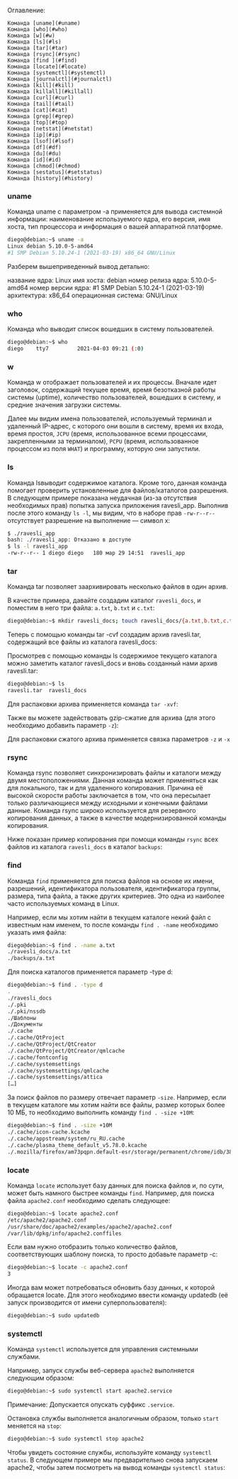 
Оглавление:

    Команда [uname](#uname)
    Команда [who](#who)
    Команда [w](#w)
    Команда [ls](#ls)
    Команда [tar](#tar)
    Команда [rsync](#rsync)
    Команда [find ](#find)
    Команда [locate](#locate)
    Команда [systemctl](#systemctl)
    Команда [journalctl](#journalctl)
    Команда [kill](#kill)
    Команда [killall](#killall)
    Команда [curl](#curl)
    Команда [tail](#tail)
    Команда [cat](#cat)
    Команда [grep](#grep)
    Команда [top](#top)
    Команда [netstat](#netstat)
    Команда [ip](#ip)
    Команда [lsof](#lsof)
    Команда [df](#df)
    Команда [du](#du)
    Команда [id](#id)
    Команда [chmod](#chmod)
    Команда [sestatus](#setstatus)
    Команда [history](#history)

### uname

Команда uname с параметром -a применяется для вывода системной информации: наименование используемого ядра, его версия, имя хоста, тип процессора и информация о вашей аппаратной платформе.
```sh
diego@debian:~$ uname -a
Linux debian 5.10.0-5-amd64
#1 SMP Debian 5.10.24-1 (2021-03-19) x86_64 GNU/Linux
```
Разберем вышеприведенный вывод детально:

название ядра: Linux
имя хоста: debian
номер релиза ядра: 5.10.0-5-amd64
номер версии ядра: #1 SMP Debian 5.10.24-1 (2021-03-19)
архитектура: x86_64
операционная система: GNU/Linux

### who

Команда who выводит список вошедших в систему пользователей.
```sh
diego@debian:~$ who
diego    tty7         2021-04-03 09:21 (:0)
```
### w

Команда w отображает пользователей и их процессы. Вначале идет заголовок, содержащий текущее время, время безотказной работы системы (uptime), количество пользователей, вошедших в систему, и средние значения загрузки системы.

Далее мы видим имена пользователей, используемый терминал и удаленный IP-адрес, с которого они вошли в систему, время их входа, время простоя, `JCPU` (время, использованное всеми процессами, закрепленными за терминалом), `PCPU` (время, использованное процессом из поля `WHAT`) и программу, которую они запустили. 

### ls

Команда lsвыводит содержимое каталога. Кроме того, данная команда помогает проверить установленные для файлов/каталогов разрешения. В следующем примере показана неудачная (из-за отсутствия необходимых прав) попытка запуска приложения ravesli_app. Выполнив после этого команду `ls -l`, мы видим, что в наборе прав `-rw-r--r--` отсутствует разрешение на выполнение — символ x:
```sh
$ ./ravesli_app
bash: ./ravesli_app: Отказано в доступе
$ ls -l ravesli_app
-rw-r--r-- 1 diego diego   180 мар 29 14:51  ravesli_app
```

### tar

Команда tar позволяет заархивировать несколько файлов в один архив.

В качестве примера, давайте создадим каталог `ravesli_docs`, и поместим в него три файла: `a.txt`, `b.txt` и `c.txt`:
```sh
diego@debian:~$ mkdir ravesli_docs; touch ravesli_docs/{a.txt,b.txt,c.txt}
```
Теперь с помощью команды tar -cvf создадим архив ravesli.tar, содержащий все файлы из каталога ravesli_docs:

Просмотрев с помощью команды ls содержимое текущего каталога можно заметить каталог ravesli_docs и вновь созданный нами архив ravesli.tar:
```bash
diego@debian:~$ ls
ravesli.tar  ravesli_docs
```
Для распаковки архива применяется команда `tar -xvf`:

Также вы можете задействовать gzip-сжатие для архива (для этого необходимо добавить параметр `-z`):

Для распаковки сжатого архива применяется связка параметров `-z` и `-x`

### rsync

Команда rsync позволяет синхронизировать файлы и каталоги между двумя местоположениями. Данная команда может применяться как для локального, так и для удаленного копирования. Причина её высокой скорости работы заключается в том, что она пересылает только различающиеся между исходными и конечными файлами данные. Команда rsync широко используется для резервного копирования данных, а также в качестве модернизированной команды копирования.

Ниже показан пример копирования при помощи команды `rsync` всех файлов из каталога `ravesli_docs` в каталог `backups`:

### find

Команда `find` применяется для поиска файлов на основе их имени, разрешений, идентификатора пользователя, идентификатора группы, размера, типа файла, а также других критериев. Это одна из наиболее часто используемых команд в Linux.

Например, если мы хотим найти в текущем каталоге некий файл с известным нам именем, то после команды `find . -name` необходимо указать имя файла:
```sh
diego@debian:~$ find . -name a.txt
./ravesli_docs/a.txt
./backups/a.txt
```
Для поиска каталогов применяется параметр -type d:
```sh
diego@debian:~$ find . -type d
.
./ravesli_docs
./.pki
./.pki/nssdb
./Шаблоны
./Документы
./.cache
./.cache/QtProject
./.cache/QtProject/QtCreator
./.cache/QtProject/QtCreator/qmlcache
./.cache/fontconfig
./.cache/systemsettings
./.cache/systemsettings/qmlcache
./.cache/systemsettings/attica
[…]
```
За поиск файлов по размеру отвечает параметр `-size`. Например, если в текущем каталоге мы хотим найти все файлы, размер которых более 10 МБ, то необходимо выполнить команду `find . -size +10M`:
```sh
diego@debian:~$ find . -size +10M
./.cache/icon-cache.kcache
./.cache/appstream/system/ru_RU.cache
./.cache/plasma_theme_default_v5.78.0.kcache
./.mozilla/firefox/am73pqpn.default-esr/storage/permanent/chrome/idb/3870112724rsegmnoittet-es.sqlite
```

### locate

Команда `locate` использует базу данных для поиска файлов и, по сути, может быть намного быстрее команды `find`. Например, для поиска файла `apache2.conf` необходимо сделать следующее:
```sh
diego@debian:~$ locate apache2.conf
/etc/apache2/apache2.conf
/usr/share/doc/apache2/examples/apache2/apache2.conf
/var/lib/dpkg/info/apache2.conffiles
```
Если вам нужно отобразить только количество файлов, соответствующих шаблону поиска, то просто добавьте параметр -c:
```sh
diego@debian:~$ locate -c apache2.conf
3
```
Иногда вам может потребоваться обновить базу данных, к которой обращается locate. Для этого необходимо ввести команду updatedb (её запуск производится от имени суперпользователя):
```sh
diego@debian:~$ sudo updatedb
```

### systemctl

Команда `systemctl` используется для управления системными службами.

Например, запуск службы веб-сервера `apache2` выполняется следующим образом:
```sh
diego@debian:~$ sudo systemctl start apache2.service
```
Примечание: Допускается опускать суффикс `.service`.

Остановка службы выполняется аналогичным образом, только `start` меняется на `stop`:
```sh
diego@debian:~$ sudo systemctl stop apache2
```
Чтобы увидеть состояние службы, используйте команду `systemctl status`. В следующем примере мы предварительно снова запускаем apache2, чтобы затем посмотреть на вывод команды `systemctl status`:
